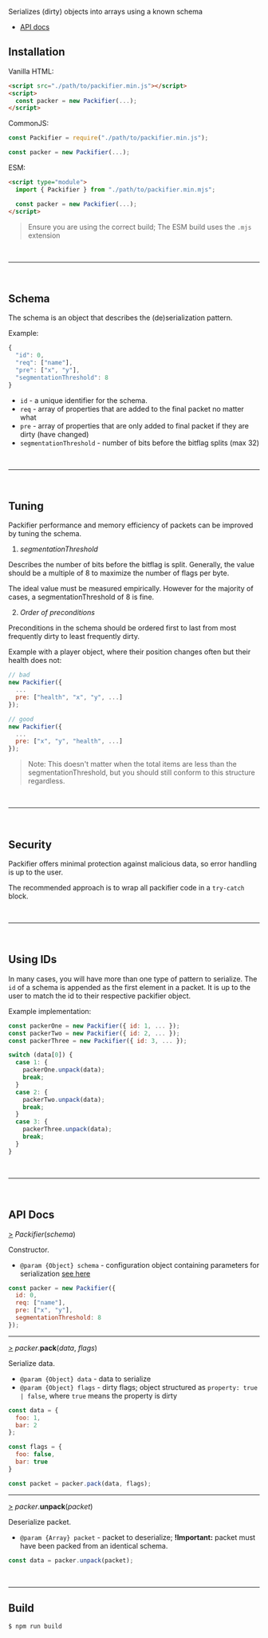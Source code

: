 Serializes (dirty) objects into arrays using a known schema

- <a href="#api_docs">API docs</a> 

## Installation

Vanilla HTML:
```html
<script src="./path/to/packifier.min.js"></script>
<script>
  const packer = new Packifier(...);
</script>
```

CommonJS:
```js
const Packifier = require("./path/to/packifier.min.js");

const packer = new Packifier(...);
```

ESM:
```html
<script type="module">
  import { Packifier } from "./path/to/packifier.min.mjs";

  const packer = new Packifier(...);
</script>
```

> Ensure you are using the correct build; The ESM build uses the `.mjs` extension

<br><hr><br>

## Schema <a name="packifier_schema" href="#packifier_schema"></a>

The schema is an object that describes the (de)serialization pattern.

Example:
```js
{
  "id": 0,
  "req": ["name"],
  "pre": ["x", "y"],
  "segmentationThreshold": 8
}
```

- `id` - a unique identifier for the schema.
- `req` - array of properties that are added to the final packet no matter what
-  `pre` - array of properties that are only added to final packet if they are dirty (have changed)
- `segmentationThreshold` - number of bits before the bitflag splits (max 32)

<br><hr><br>

## Tuning

Packifier performance and memory efficiency of packets can be improved by tuning the schema.

1) *segmentationThreshold*

Describes the number of bits before the bitflag is split. Generally, the value should be a multiple of 8 to maximize the number of flags per byte. 

The ideal value must be measured empirically. However for the majority of cases, a segmentationThreshold of 8 is fine.

2) *Order of preconditions*

Preconditions in the schema should be ordered first to last from most frequently dirty to least frequently dirty.

Example with a player object, where their position changes often but their health does not:

```js
// bad
new Packifier({
  ...
  pre: ["health", "x", "y", ...]
});

// good
new Packifier({
  ...
  pre: ["x", "y", "health", ...]
});
```

> Note: This doesn't matter when the total items are less than the segmentationThreshold, but you should still conform to this structure regardless.

<br><hr><br>

## Security

Packifier offers minimal protection against malicious data, so error handling is up to the user.

The recommended approach is to wrap all packifier code in a `try-catch` block.

<br><hr><br>

## Using IDs

In many cases, you will have more than one type of pattern to serialize. The `id` of a schema is appended as the first element in a packet. It is up to the user to match the id to their respective packifier object.

Example implementation:

```js
const packerOne = new Packifier({ id: 1, ... });
const packerTwo = new Packifier({ id: 2, ... });
const packerThree = new Packifier({ id: 3, ... });
```

```js
switch (data[0]) {
  case 1: {
    packerOne.unpack(data);
    break;
  }
  case 2: {
    packerTwo.unpack(data);
    break;
  }
  case 3: {
    packerThree.unpack(data);
    break;
  }
}
```

<br><hr><br>

## API Docs <a name="api_docs"></a> 

<a name="packifier_constructor" href="#packifier_constructor">></a> *Packifier*(*schema*)

Constructor.

- `@param {Object} schema` - configuration object containing parameters for serialization <a href="#packifier_schema">see here</a>

```js
const packer = new Packifier({
  id: 0,
  req: ["name"],
  pre: ["x", "y"],
  segmentationThreshold: 8
});
```

<hr>

<a name="packifier_pack" href="#packifier_pack">></a> *packer*.**pack**(*data*, *flags*)

Serialize data.

- `@param {Object} data` - data to serialize
- `@param {Object} flags` - dirty flags; object structured as `property: true | false`, where `true` means the property is dirty

```js
const data = {
  foo: 1,
  bar: 2
};

const flags = {
  foo: false,
  bar: true
}

const packet = packer.pack(data, flags);
```

<hr>

<a name="packifier_unpack" href="#packifier_unpack">></a> *packer*.**unpack**(*packet*)

Deserialize packet.

- `@param {Array} packet` - packet to deserialize; **!Important:** packet must have been packed from an identical schema.

```js
const data = packer.unpack(packet);
```

<br><hr>

## Build

```
$ npm run build
```